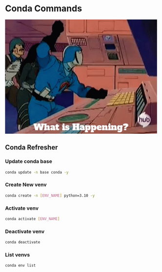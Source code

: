 
# Conda Commands

![image](/img/gi-joe-cobra-commander.gif "Cobra Commander")

## Conda Refresher 

### Update conda base
```bash
conda update -n base conda -y
```

### Create New venv
```bash
conda create -n [ENV_NAME] python=3.10 -y
```

### Activate venv
```bash
conda activate [ENV_NAME]
```

### Deactivate venv
```bash
conda deactivate
```

### List venvs
```bash
conda env list
```

